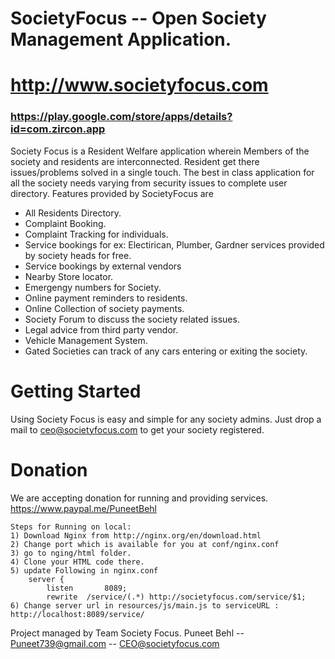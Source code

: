 # SocietyFocus -- Open Society Management Application. 
# http://www.societyfocus.com
### https://play.google.com/store/apps/details?id=com.zircon.app

Society Focus is a Resident Welfare application wherein Members of the society and residents are interconnected.
Resident get there issues/problems solved in a single touch. 
The best in class application for all the society needs varying from security issues to complete user directory. Features provided by SocietyFocus are 

  - All Residents Directory.
  - Complaint Booking.
  - Complaint Tracking for individuals.
  - Service bookings for ex: Electirican, Plumber, Gardner services provided by society heads for free.
  - Service bookings by external vendors
  - Nearby Store locator.
  - Emergengy numbers for Society. 
  - Online payment reminders to residents. 
  - Online Collection of society payments.
  - Society Forum to discuss the society related issues. 
  - Legal advice from third party vendor. 
  - Vehicle Management System. 
  - Gated Societies can track of any cars entering or exiting the society. 

# Getting Started
Using Society Focus is easy and simple for any society admins. 
Just drop a mail to ceo@societyfocus.com to get your society registered. 

# Donation
We are accepting donation for running and providing services. 
https://www.paypal.me/PuneetBehl

```
Steps for Running on local: 
1) Download Nginx from http://nginx.org/en/download.html
2) Change port which is available for you at conf/nginx.conf
3) go to nging/html folder. 
4) Clone your HTML code there. 
5) update Following in nginx.conf 
    server {
        listen       8089;
        rewrite  /service/(.*) http://societyfocus.com/service/$1;
6) Change server url in resources/js/main.js to serviceURL : http://localhost:8089/service/

```
Project managed by Team Society Focus. 
Puneet Behl  -- Puneet739@gmail.com -- CEO@societyfocus.com
```